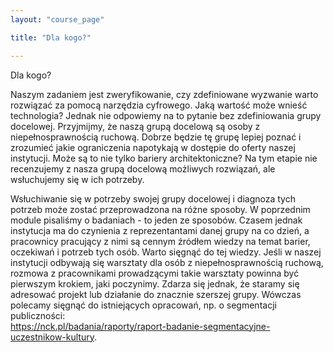 ```yaml
---
layout: "course_page"

title: "Dla kogo?"

---
```


<div class="text-center screen-title">
Dla kogo?
</div>

<div class="screen-content">
  <p>
  Naszym zadaniem jest zweryfikowanie, czy zdefiniowane wyzwanie warto rozwiązać za pomocą narzędzia cyfrowego. Jaką wartość może wnieść technologia? Jednak nie odpowiemy na to pytanie bez zdefiniowania grupy docelowej. Przyjmijmy, że naszą grupą docelową są osoby z niepełnosprawnością ruchową. Dobrze będzie tę grupę lepiej poznać i zrozumieć jakie ograniczenia napotykają w dostępie do oferty naszej instytucji. Może są to nie tylko bariery architektoniczne? Na tym etapie nie recenzujemy z nasza grupą docelową możliwych rozwiązań, ale wsłuchujemy się w ich potrzeby. 
  </p>
  
  <p>
  Wsłuchiwanie się w potrzeby swojej grupy docelowej i diagnoza tych potrzeb może zostać przeprowadzona na różne sposoby. W poprzednim module pisaliśmy o badaniach - to jeden ze sposobów. Czasem jednak instytucja ma do czynienia z reprezentantami danej grupy na co dzień, a pracownicy pracujący z nimi są cennym źródłem wiedzy na temat barier, oczekiwań i potrzeb tych osób. Warto sięgnąć do tej wiedzy. Jeśli w naszej instytucji odbywają się warsztaty dla osób z niepełnosprawnością ruchową, rozmowa z pracownikami prowadzącymi takie warsztaty powinna być pierwszym krokiem, jaki poczynimy. Zdarza się jednak, że staramy się adresować projekt lub działanie do znacznie szerszej grupy. Wówczas polecamy sięgnąć do istniejących opracowań, np. o segmentacji publiczności:<br/>
<a class="content-link" target="_blank" href="https://nck.pl/badania/raporty/raport-badanie-segmentacyjne-uczestnikow-kultury">https://nck.pl/badania/raporty/raport-badanie-segmentacyjne-uczestnikow-kultury</a>.
  </p>
 
</div> 
